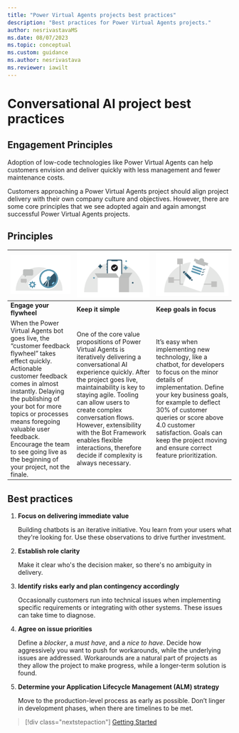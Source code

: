```yaml
---
title: "Power Virtual Agents projects best practices"
description: "Best practices for Power Virtual Agents projects."
author: nesrivastavaMS
ms.date: 08/07/2023
ms.topic: conceptual
ms.custom: guidance
ms.author: nesrivastava
ms.reviewer: iawilt
---
```


# Conversational AI project best practices

## Engagement Principles

Adoption of low-code technologies like Power Virtual Agents can help customers envision and deliver quickly with less management and fewer maintenance costs.

Customers approaching a Power Virtual Agents project should align project delivery with their own company culture and objectives. However, there are some core principles that we see adopted again and again amongst successful Power Virtual Agents projects.

## Principles

 |![An icon with gears to represent a flywheel.](./media/topics/Project-best-practices-Flywheel.png)|![An icon of a box with a checklist inside of it.](./media/topics/Project-best-practices-Keep-it-simple.png)|![An icon of a pencil writing on a checklist.](./media/topics/Project-best-practices-goal.png)|
 |:---|:---|:---|
 | **Engage your flywheel** | **Keep it simple** | **Keep goals in focus** |
 | When the Power Virtual Agents bot goes live, the “customer feedback flywheel” takes effect quickly. Actionable customer feedback comes in almost instantly. Delaying the publishing of your bot for more topics or processes means foregoing valuable user feedback. Encourage the team to see going live as the beginning of your project, not the finale. | One of the core value propositions of Power Virtual Agents is iteratively delivering a conversational AI experience quickly. After the project goes live, maintainability is key to staying agile. Tooling can allow users to create complex conversation flows. However, extensibility with the Bot Framework enables flexible interactions, therefore decide if complexity is always necessary. | It’s easy when implementing new technology, like a chatbot, for developers to focus on the minor details of implementation. Define your key business goals, for example to deflect 30% of customer queries or score above 4.0 customer satisfaction. Goals can keep the project moving and ensure correct feature prioritization.|

## Best practices

1. **Focus on delivering immediate value**

   Building chatbots is an iterative initiative. You learn from your users what they're looking for. Use these observations to drive further investment.

2. **Establish role clarity**  

   Make it clear who's the decision maker, so there's no ambiguity in delivery.

3. **Identify risks early and plan contingency accordingly**

   Occasionally customers run into technical issues when implementing specific requirements or integrating with other systems. These issues can take time to diagnose.

4. **Agree on issue priorities**

   Define a *blocker*, a *must have*, and a *nice to have*. Decide how aggressively you want to push for workarounds, while the underlying issues are addressed. Workarounds are a natural part of projects as they allow the project to make progress, while a longer-term solution is found.

5. **Determine your Application Lifecycle Management (ALM) strategy**

   Move to the production-level process as early as possible. Don’t linger in development phases, when there are timelines to be met.

> [!div class="nextstepaction"]
> [Getting Started](project-getting-started.md)
